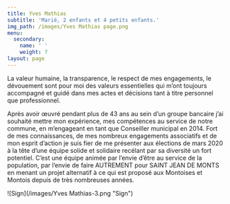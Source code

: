 ```yaml
---
title: Yves Mathias
subtitle: 'Marié, 2 enfants et 4 petits enfants.'
img_path: /images/Yves Mathias page.png
menu:
  secondary:
    name: ' '
    weight: 7
layout: page
---
```

La valeur humaine, la transparence, le respect de mes engagements, le dévouement sont pour moi des valeurs essentielles qui m’ont toujours accompagné et guidé dans mes actes et décisions tant à titre personnel que professionnel.

Après avoir œuvré pendant plus de 43 ans au sein d’un groupe bancaire j’ai souhaité mettre mon expérience, mes compétences au service de notre commune, en m’engageant en tant que Conseiller municipal en 2014. Fort de mes connaissances, de mes nombreux engagements associatifs et de mon esprit d’action je suis fier de me présenter aux élections de mars 2020 à la tête d’une équipe solide et solidaire recélant par sa diversité un fort potentiel. C’est une équipe animée par l’envie d’être au service de la population, par l’envie de faire AUTREMENT pour SAINT JEAN DE MONTS en menant un projet alternatif à ce qui est proposé aux Montoises et Montois depuis de très nombreuses années.

![Sign](/images/Yves Mathias-3.png "Sign")
